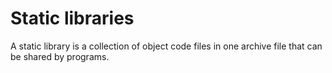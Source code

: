 # Static libraries

A static library is a collection of object code files in one archive file that can be shared by programs. 
